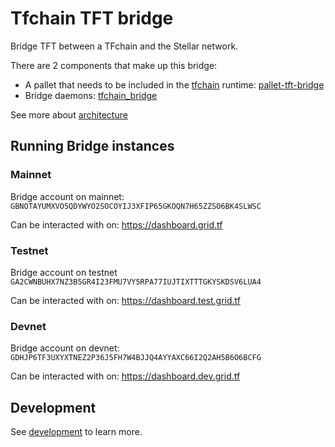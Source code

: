 # Tfchain TFT bridge

Bridge TFT between a TFchain and the Stellar network.

There are 2 components that make up this bridge:

- A pallet that needs to be included in the [tfchain](https://github.com/threefoldtech/tfchain) runtime: [pallet-tft-bridge](../substrate-node/pallets/pallet-tft-bridge)
- Bridge daemons: [tfchain_bridge](./tfchain_bridge)

See more about [architecture](./docs/architecture.md)

## Running Bridge instances

### Mainnet

Bridge account on mainnet: `GBNOTAYUMXVO5QDYWYO2SOCOYIJ3XFIP65GKOQN7H65ZZSO6BK4SLWSC`

Can be interacted with on: https://dashboard.grid.tf

### Testnet

Bridge account on testnet `GA2CWNBUHX7NZ3B5GR4I23FMU7VY5RPA77IUJTIXTTTGKYSKDSV6LUA4`

Can be interacted with on: https://dashboard.test.grid.tf

### Devnet

Bridge account on devnet: `GDHJP6TF3UXYXTNEZ2P36J5FH7W4BJJQ4AYYAXC66I2Q2AH5B6O6BCFG`

Can be interacted with on: https://dashboard.dev.grid.tf

## Development

See [development](./docs/development.md) to learn more.
